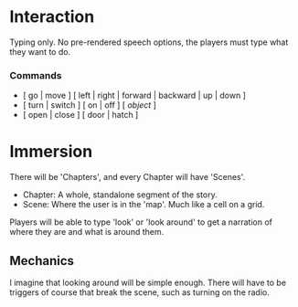 # Interaction
Typing only. No pre-rendered speech options, the players must type what they want to do.

### Commands
* \[ go | move \] \[ left | right | forward | backward | up | down \]
* \[ turn | switch \] \[ on | off \] \[ *object* \]
* \[ open | close \] \[ door | hatch \]


# Immersion
There will be 'Chapters', and every Chapter will have 'Scenes'.

* Chapter: A whole, standalone segment of the story.
* Scene: Where the user is in the 'map'. Much like a cell on a grid.

Players will be able to type 'look' or 'look around' to get a narration of where they are and what is around them.


## Mechanics

I imagine that looking around will be simple enough. There will have to be triggers of course that break the scene, such as turning on the radio. 